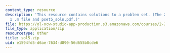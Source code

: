 ```yaml
---
content_type: resource
description: 'This resource contains solutions to a problem set. (The ZIP file contains:
  1 .m file and pset5_soln.pdf.)'
file: https://ol-ocw-studio-app-production.s3.amazonaws.com/courses/2-23-hydrofoils-and-propellers-spring-2007/e1594fd5d6ae7634d89056d655b8cde6_sol5.zip
file_type: application/zip
resourcetype: Other
title: sol5.zip
uid: e1594fd5-d6ae-7634-d890-56d655b8cde6
---
```

